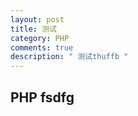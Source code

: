 ```yaml
---
layout: post
title: 测试
category: PHP
comments: true
description: " 测试thuffb "
---
```


## PHP fsdfg




